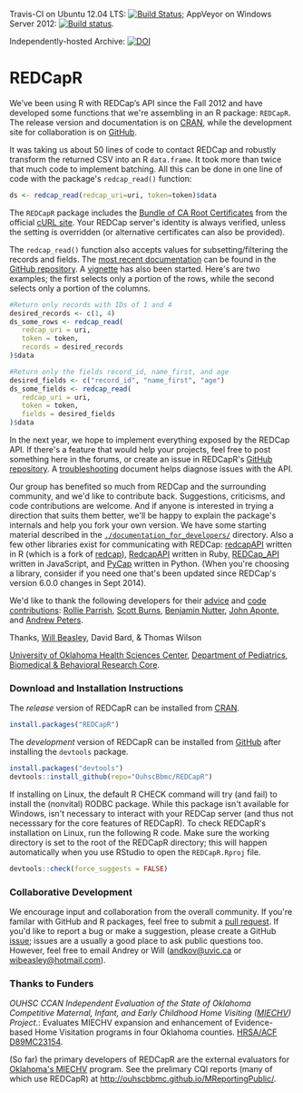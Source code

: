 <!-- rmarkdown v1 -->
Travis-CI on Ubuntu 12.04 LTS:  [![Build Status](https://travis-ci.org/OuhscBbmc/REDCapR.svg?branch=master)](https://travis-ci.org/OuhscBbmc/REDCapR); AppVeyor on Windows Server 2012: [![Build status](https://ci.appveyor.com/api/projects/status/0i41tn0n2jo4pd2k/branch/master?svg=true)](https://ci.appveyor.com/project/wibeasley/redcapr/branch/master).

Independently-hosted Archive: [![DOI](https://zenodo.org/badge/4971/OuhscBbmc/REDCapR.svg)](http://dx.doi.org/10.5281/zenodo.13326)


REDCapR
=======
We’ve been using R with REDCap’s API since the Fall 2012 and have developed some functions that we're assembling in an R package: `REDCapR`.  The release version and documentation is on [CRAN](http://cran.rstudio.com/web/packages/REDCapR/), while the development site for collaboration is on [GitHub](https://github.com/OuhscBbmc/REDCapR).

It was taking us about 50 lines of code to contact REDCap and robustly transform the returned CSV into an R `data.frame`.  It took more than twice that much code to implement batching.  All this can be done in one line of code with the package's `redcap_read()` function:
```r
ds <- redcap_read(redcap_uri=uri, token=token)$data
```

The `REDCapR` package includes the [Bundle of CA Root Certificates](http://curl.haxx.se/ca/cacert.pem) from the official [cURL site](http://curl.haxx.se).  Your REDCap server's identity is always verified, unless the setting is overridden (or alternative certificates can also be provided).

The `redcap_read()` function also accepts values for subsetting/filtering the records and fields.  The [most recent documentation](https://github.com/OuhscBbmc/REDCapR/blob/master/documentation_peek.pdf) can be found in the [GitHub repository](https://github.com/OuhscBbmc/REDCapR).  A [vignette](http://htmlpreview.github.io/?https://github.com/OuhscBbmc/REDCapR/blob/master/inst/doc/BasicREDCapROperations.html) has also been started.  Here's are two examples; the first selects only a portion of the rows, while the second selects only a portion of the columns.
```r
#Return only records with IDs of 1 and 4
desired_records <- c(1, 4)
ds_some_rows <- redcap_read(
   redcap_uri = uri, 
   token = token, 
   records = desired_records
)$data

#Return only the fields record_id, name_first, and age
desired_fields <- c("record_id", "name_first", "age")
ds_some_fields <- redcap_read(
   redcap_uri = uri, 
   token = token, 
   fields = desired_fields
)$data
```

In the next year, we hope to implement everything exposed by the REDCap API.  If there's a feature that would help your projects, feel free to post something here in the forums, or create an issue in REDCapR's [GitHub repository](https://github.com/OuhscBbmc/REDCapR/issues).  A [troubleshooting](http://htmlpreview.github.io/?https://github.com/OuhscBbmc/REDCapR/blob/master/inst/doc/TroubleshootingApiCalls.html) document helps diagnose issues with the API.

Our group has benefited so much from REDCap and the surrounding community, and we'd like to contribute back.  Suggestions, criticisms, and code contributions are welcome.  And if anyone is interested in trying a direction that suits them better, we'll be happy to explain the package's internals and help you fork your own version.  We have some starting material described in the [`./documentation_for_developers/`](https://github.com/OuhscBbmc/REDCapR/tree/master/documentation_for_developers) directory.  Also a few other libraries exist for communicating with REDCap: [redcapAPI](https://github.com/nutterb/redcapAPI) written in R (which is a fork of [redcap](https://github.com/jeffreyhorner/redcap)), [RedcapAPI](https://github.com/eugyev/RedcapAPI) written in Ruby, [REDCap_API](https://github.com/james2012/REDCap_API) written in JavaScript, and [PyCap](http://sburns.org/PyCap/) written in Python. (When you're choosing a library, consider if you need one that's been updated since REDCap's version 6.0.0 changes in Sept 2014).

We'd like to thank the following developers for their [advice](https://github.com/OuhscBbmc/REDCapR/issues?q=is%3Aissue+is%3Aclosed) and [code contributions](https://github.com/OuhscBbmc/REDCapR/graphs/contributors): [Rollie Parrish](https://github.com/rparrish), [Scott Burns](https://github.com/sburns), [Benjamin Nutter](https://github.com/nutterb), [John Aponte](https://github.com/johnaponte), and [Andrew Peters](https://github.com/ARPeters).

Thanks, 
[Will Beasley](https://www.researchgate.net/profile/William_Beasley2), David Bard, & Thomas Wilson

[University of Oklahoma Health Sciences Center](http://ouhsc.edu/),
[Department of Pediatrics](https://www.oumedicine.com/pediatrics),
[Biomedical & Behavioral Research Core](http://ouhsc.edu/BBMC/).

### Download and Installation Instructions
<!-- The development version of REDCapR can be installed from [R-Forge](https://r-forge.r-project.org/projects/redcapr/),
```r
install.packages("REDCapR", repos="http://R-Forge.R-project.org")
``` -->

The *release* version of REDCapR can be installed from [CRAN](http://cran.r-project.org/web/packages/REDCapR/).
```r
install.packages("REDCapR")
```

The *development* version of REDCapR can be installed from [GitHub](https://github.com/OuhscBbmc/REDCapR) after installing the `devtools` package.
```r
install.packages("devtools")
devtools::install_github(repo="OuhscBbmc/REDCapR")
```

If installing on Linux, the default R CHECK command will try (and fail) to install the (nonvital) RODBC package.  While this package isn't available for Windows, isn't necessary to interact with your REDCap server (and thus not necesssary for the core features of REDCapR).  To check REDCapR's installation on Linux, run the following R code.  Make sure the working directory is set to the root of the REDCapR directory; this will happen automatically when you use RStudio to open the `REDCapR.Rproj` file.
```r
devtools::check(force_suggests = FALSE)
```

### Collaborative Development
We encourage input and collaboration from the overall community.  If you're familar with GitHub and R packages, feel free to submit a [pull request](https://github.com/OuhscBbmc/REDCapR/pulls).  If you'd like to report a bug or make a suggestion, please create a GitHub [issue](https://github.com/OuhscBbmc/REDCapR/issues); issues are a usually a good place to ask public questions too.  However, feel free to email Andrey or Will (<andkov@uvic.ca> or <wibeasley@hotmail.com>).

### Thanks to Funders
*OUHSC CCAN Independent Evaluation of the State of Oklahoma Competitive Maternal, Infant, and Early Childhood Home Visiting ([MIECHV](http://mchb.hrsa.gov/programs/homevisiting/)) Project.*: Evaluates MIECHV expansion and enhancement of Evidence-based Home Visitation programs in four Oklahoma counties. [HRSA/ACF D89MC23154](https://perf-data.hrsa.gov/mchb/DGISReports/Abstract/AbstractDetails.aspx?Source=TVIS&GrantNo=D89MC23154&FY=2012).  

(So far) the primary developers of REDCapR are the external evaluators for [Oklahoma's MIECHV](http://www.ok.gov/health/Child_and_Family_Health/Family_Support_and_Prevention_Service/MIECHV_Program_-_Federal_Home_Visiting_Grant/MIECHV_Program_Resources/index.html) program.  See the prelimary CQI reports (many of which use REDCapR) at http://ouhscbbmc.github.io/MReportingPublic/.
